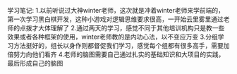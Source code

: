 学习笔记:
1.以前听说过大神winter老师，这次就是冲着winter老师来学前端的，第一次学习黑白棋开发，这种小游戏对逻辑思维要求很高，一开始云里雾里通过老师的点拨才大体理解了
2.通过两天的学习，感觉不同于其他培训机构只是教一些效果或者各种框架的使用，winter老师教的是内功心法，以不变应万变
3.分组学习方法挺好的，组长以身作则都督促我们学习，感觉每个组都有很多高手，需要加倍努力向他们看齐
4.老师的脑图需要自己通过扎实的基础知识和大项目的实践，最后形成自己的脑图
